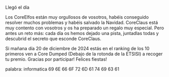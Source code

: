 Llegó el día

Los CoreElfos están muy orgullosos de vosotros, habéis conseguido resolver muchos problemas y habéis salvado la Navidad. CoreClaus está muy contento con vosotros y os ha preparado un regalo muy especial. Pero antes un reto más: cada día os hemos dejado una pista, juntadlas todas y descubrid el secreto que esconde CoreClaus.

Si mañana día 20 de diciembre de 2024 estás en el ranking de los 10 primeros ven a Core Dumped (Debajo de la rotonda de la ETSISI) a recoger tu premio. Gracias por participar! Felices fiestas!

palabra: informatica
69 6E 66 6F 72 6D 61 74 69 63 61